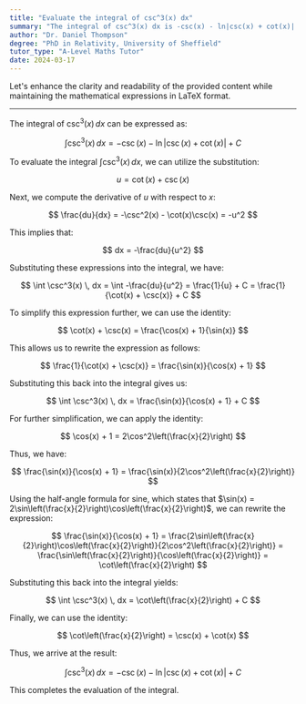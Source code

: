 ```yaml
---
title: "Evaluate the integral of csc^3(x) dx"
summary: "The integral of csc^3(x) dx is -csc(x) - ln|csc(x) + cot(x)| + C."
author: "Dr. Daniel Thompson"
degree: "PhD in Relativity, University of Sheffield"
tutor_type: "A-Level Maths Tutor"
date: 2024-03-17
---
```


Let's enhance the clarity and readability of the provided content while maintaining the mathematical expressions in LaTeX format.

---

The integral of $\csc^3(x) \, dx$ can be expressed as:

$$
\int \csc^3(x) \, dx = -\csc(x) - \ln |\csc(x) + \cot(x)| + C
$$

To evaluate the integral $\int \csc^3(x) \, dx$, we can utilize the substitution:

$$
u = \cot(x) + \csc(x)
$$

Next, we compute the derivative of $u$ with respect to $x$:

$$
\frac{du}{dx} = -\csc^2(x) - \cot(x)\csc(x) = -u^2
$$

This implies that:

$$
dx = -\frac{du}{u^2}
$$

Substituting these expressions into the integral, we have:

$$
\int \csc^3(x) \, dx = \int -\frac{du}{u^2} = \frac{1}{u} + C = \frac{1}{\cot(x) + \csc(x)} + C
$$

To simplify this expression further, we can use the identity:

$$
\cot(x) + \csc(x) = \frac{\cos(x) + 1}{\sin(x)}
$$

This allows us to rewrite the expression as follows:

$$
\frac{1}{\cot(x) + \csc(x)} = \frac{\sin(x)}{\cos(x) + 1}
$$

Substituting this back into the integral gives us:

$$
\int \csc^3(x) \, dx = \frac{\sin(x)}{\cos(x) + 1} + C
$$

For further simplification, we can apply the identity:

$$
\cos(x) + 1 = 2\cos^2\left(\frac{x}{2}\right)
$$

Thus, we have:

$$
\frac{\sin(x)}{\cos(x) + 1} = \frac{\sin(x)}{2\cos^2\left(\frac{x}{2}\right)}
$$

Using the half-angle formula for sine, which states that $\sin(x) = 2\sin\left(\frac{x}{2}\right)\cos\left(\frac{x}{2}\right)$, we can rewrite the expression:

$$
\frac{\sin(x)}{\cos(x) + 1} = \frac{2\sin\left(\frac{x}{2}\right)\cos\left(\frac{x}{2}\right)}{2\cos^2\left(\frac{x}{2}\right)} = \frac{\sin\left(\frac{x}{2}\right)}{\cos\left(\frac{x}{2}\right)} = \cot\left(\frac{x}{2}\right)
$$

Substituting this back into the integral yields:

$$
\int \csc^3(x) \, dx = \cot\left(\frac{x}{2}\right) + C
$$

Finally, we can use the identity:

$$
\cot\left(\frac{x}{2}\right) = \csc(x) + \cot(x)
$$

Thus, we arrive at the result:

$$
\int \csc^3(x) \, dx = -\csc(x) - \ln |\csc(x) + \cot(x)| + C
$$

This completes the evaluation of the integral.
    